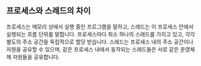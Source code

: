 ## 프로세스와 스레드의 차이

프로세스는 메모리 상에서 실행 중인 프로그램을 말하고, 스레드는 이 프로세스 안에서 실행되는 흐름 단위를 말합니다. 프로세스마다 최소 하나의 스레드를 가지고 있고, 각각 별도의 주소 공간을 독립적으로 할당 받습니다. 스레드는 프로세스 내의 주소 공간이나 자원을 공유할 수 있으며, 같은 프로세스 내에서 동작되는 스레드들은 서로 같은 운영체제 자원들을 공유합니다.

<!-- 프로세스는 함수의 매개변수, 복귀 주소와 로컬 변수와 같은 임시 자료를 갖는 프로세스 스택과 전역 변수들을 수록하는 데이터 섹션, 프로세스 실행 중 동적으로 할당되는 메모리인 힙을 포함합니다.

스레드는 한 프로세스 내에서 동작되는 여러 실행 흐름으로, 프로세스 내의 주소 공간이나 자원을 공유할 수 있습니다. 스레드 ID, 프로그램 카운터, 레지스터 집합, 그리고 스택으로 구성되며, 같은 프로세스에 속한 다른 스레드와 코드, 데이터 섹션, 그리고 열린 파일이나 신호와 같은 운영체제 자원들을 공유합니다. -->


